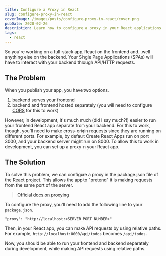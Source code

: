 ```yaml
---
title: Configure a Proxy in React
slug: configure-proxy-in-react
coverImage: /images/posts/configure-proxy-in-react/cover.png
pubDate: 2020-02-26
description: Learn how to configure a proxy in your React applications.
tags:
  - react
---
```


So you're working on a full-stack app, React on the frontend and...well anything else on the backend. Your Single Page Applications (SPAs) will have to interact with your backend through API/HTTP requests.

## The Problem

When you publish your app, you have two options.

1.  backend serves your frontend
2.  backend and frontend hosted separately (you will need to configure [CORS](https://developer.mozilla.org/en-US/docs/Web/HTTP/CORS) for this to work)

However, in development, it's much much (did I say much?!) easier to run your frontend React app separate from your backend. For this to work, though, you'll need to make cross-origin requests since they are running on different ports. For example, by default Create React Apps run on port 3000, and your backend server might run on 8000. To allow this to work in development, you can set up a proxy in your React app.

## The Solution

To solve this problem, we can configure a proxy in the package.json file of the React project. This allows the app to "pretend" it is making requests from the same port of the server.

> [Official docs on proxying](https://create-react-app.dev/docs/proxying-api-requests-in-development/)

To configure the proxy, you'll need to add the following line to your `package.json`.

    "proxy": "http://localhost:<SERVER_PORT_NUMBER>"

Then, in your React app, you can make API requests by using relative paths. For example, `http://localhost:8000/api/todos` becomes `/api/todos`.

Now, you should be able to run your frontend and backend separately during development, while making API requests using relative paths.
